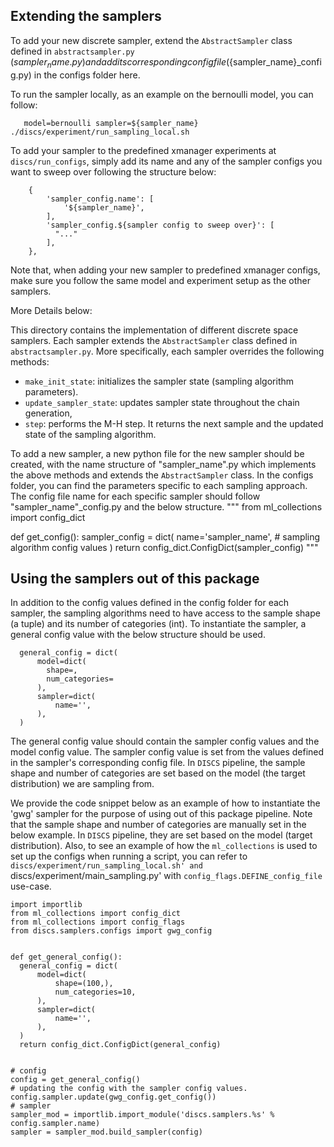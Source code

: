 

## Extending the samplers
To add your new discrete sampler, extend the `AbstractSampler` class defined in `abstractsampler.py` (${sampler_name}.py) and add its corresponding config file (${sampler_name}_config.py) in the configs folder here. 

To run the sampler locally, as an example on the bernoulli model, you can follow:
```
   model=bernoulli sampler=${sampler_name} ./discs/experiment/run_sampling_local.sh
```
To add your sampler to the predefined xmanager experiments at `discs/run_configs`, simply add its name and any of the sampler configs you want to sweep over following the structure below:
```
    {
        'sampler_config.name': [
            '${sampler_name}',
        ],
        'sampler_config.${sampler config to sweep over}': [
          "..."
        ],
    },
```
Note that, when adding your new sampler to predefined xmanager configs, make sure you follow the same model and experiment setup as the other samplers.

More Details below:

This directory contains the implementation of different discrete space samplers.
Each sampler extends the `AbstractSampler` class defined in `abstractsampler.py`.
More specifically, each sampler overrides the following methods:
* `make_init_state`: initializes the sampler state (sampling algorithm parameters).
* `update_sampler_state`: updates sampler state throughout the chain generation,
* `step`: performs the M-H step. It returns the next sample and the updated state of the sampling algorithm. 

To add a new sampler, a new python file for the new sampler should be created, with the name structure of "sampler_name".py which implements the above methods and extends the `AbstractSampler` class.
In the configs folder, you can find the parameters specific to each sampling approach.
The config file name for each specific sampler should follow "sampler_name"_config.py and the below structure.
"""
from ml_collections import config_dict


def get_config():
  sampler_config = dict(
      name='sampler_name',
      # sampling algorithm config values
  )
  return config_dict.ConfigDict(sampler_config)
"""


## Using the samplers out of this package
In addition to the config values defined in the config folder for each sampler, the sampling algorithms need to have access to the sample shape (a tuple) and its number of categories (int).
To instantiate the sampler, a general config value with the below structure should be used.
```
  general_config = dict(
      model=dict(
        shape=,
        num_categories=
      ),
      sampler=dict(
          name='',
      ),
  )
```
The general config value should contain the sampler config values and the model config value.
The sampler config value is set from the values defined in the sampler's corresponding config file.
In `DISCS` pipeline, the sample shape and number of categories are set based on the model (the target distribution) we are sampling from.


We provide the code snippet below as an example of how to instantiate the 'gwg' sampler for the purpose of using out of this package pipeline.
Note that the sample shape and number of categories are manually set in the below example. In `DISCS` pipeline, they are set based on the model (target distribution).
Also, to see an example of how the `ml_collections` is used to set up the configs when running a script, you can refer to `discs/experiment/run_sampling_local.sh' and `discs/experiment/main_sampling.py' with `config_flags.DEFINE_config_file` use-case.
```
import importlib
from ml_collections import config_dict
from ml_collections import config_flags
from discs.samplers.configs import gwg_config


def get_general_config():
  general_config = dict(
      model=dict(
          shape=(100,),
          num_categories=10,
      ),
      sampler=dict(
          name='',
      ),
  )
  return config_dict.ConfigDict(general_config)


# config
config = get_general_config()
# updating the config with the sampler config values.
config.sampler.update(gwg_config.get_config())
# sampler
sampler_mod = importlib.import_module('discs.samplers.%s' % config.sampler.name)
sampler = sampler_mod.build_sampler(config)
```
